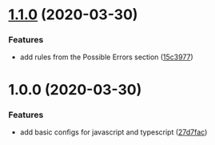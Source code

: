 # [1.1.0](https://github.com/seatentacle/eslint-plugin/compare/v1.0.0...v1.1.0) (2020-03-30)


### Features

* add rules from the Possible Errors section ([15c3977](https://github.com/seatentacle/eslint-plugin/commit/15c3977d3b860a8b88620326bc9f921603b7b7b0))

# 1.0.0 (2020-03-30)


### Features

* add basic configs for javascript and typescript ([27d7fac](https://github.com/seatentacle/eslint-plugin/commit/27d7faccf4bb36c8685566bede47b232e78f5576))

